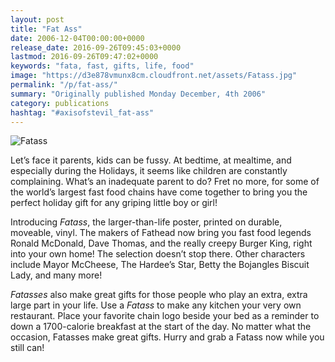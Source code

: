 ```yaml
---
layout: post
title: "Fat Ass"
date: 2006-12-04T00:00:00+0000
release_date: 2016-09-26T09:45:03+0000
lastmod: 2016-09-26T09:47:02+0000
keywords: "fata, fast, gifts, life, food"
image: "https://d3e878vmunx8cm.cloudfront.net/assets/Fatass.jpg"
permalink: "/p/fat-ass/"
summary: "Originally published Monday December, 4th 2006"
category: publications
hashtag: "#axisofstevil_fat-ass"
---
```


[Id_1]: https://d3e878vmunx8cm.cloudfront.net/assets/Fatass.jpg "Fatass"
![Fatass][Id_1]

Let’s face it parents, kids can be fussy. At bedtime, at mealtime, and especially during the Holidays, it seems like children are constantly complaining. What’s an inadequate parent to do? Fret no more, for some of the world’s largest fast food chains have come together to bring you the perfect holiday gift for any griping little boy or girl!

Introducing *Fatass*, the larger-than-life poster, printed on durable, moveable, vinyl. The makers of Fathead now bring you fast food legends Ronald McDonald, Dave Thomas, and the really creepy Burger King, right into your own home! The selection doesn’t stop there. Other characters include Mayor McCheese, The Hardee’s Star, Betty the Bojangles Biscuit Lady, and many more!

*Fatasses* also make great gifts for those people who play an extra, extra large part in your life. Use a *Fatass* to make any kitchen your very own restaurant. Place your favorite chain logo beside your bed as a reminder to down a 1700-calorie breakfast at the start of the day. No matter what the occasion, Fatasses make great gifts. Hurry and grab a Fatass now while you still can!
